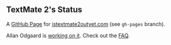 TextMate 2's Status
-------------------

A [GitHub Page](http://pages.github.com/) for [istextmate2outyet.com](http://istextmate2outyet.com/) (see `gh-pages` branch).

Allan Odgaard is [working on it](http://blog.macromates.com/2009/working-on-it/). Check out the [FAQ](http://wiki.macromates.com/FAQ/TextMate2).

